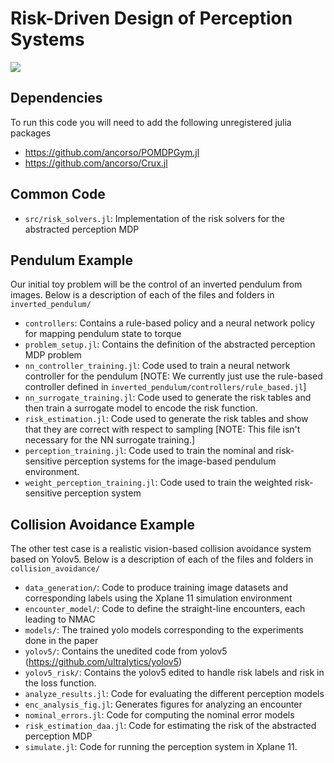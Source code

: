 # Risk-Driven Design of Perception Systems
![](https://github.com/ancorso/RiskDrivenPerception/blob/main/collision_avoidance/figures/inference_test_above_v2.gif)

## Dependencies
To run this code you will need to add the following unregistered julia packages
* https://github.com/ancorso/POMDPGym.jl
* https://github.com/ancorso/Crux.jl

## Common Code
* `src/risk_solvers.jl`: Implementation of the risk solvers for the abstracted perception MDP

## Pendulum Example
Our initial toy problem will be the control of an inverted pendulum from images. Below is a description of each of the files and folders in `inverted_pendulum/`
* `controllers`: Contains a rule-based policy and a neural network policy for mapping pendulum state to torque
* `problem_setup.jl`: Contains the definition of the abstracted perception MDP problem
* `nn_controller_training.jl`: Code used to train a neural network controller for the pendulum [NOTE: We currently just use the rule-based controller defined in `inverted_pendulum/controllers/rule_based.jl`]
* `nn_surrogate_training.jl`: Code used to generate the risk tables and then train a surrogate model to encode the risk function.
* `risk_estimation.jl`: Code used to generate the risk tables and show that they are correct with respect to sampling [NOTE: This file isn't necessary for the NN surrogate training.]
* `perception_training.jl`: Code used to train the nominal and risk-sensitive perception systems for the image-based pendulum environment.
* `weight_perception_training.jl`: Code used to train the weighted risk-sensitive perception system

## Collision Avoidance Example
The other test case is a realistic vision-based collision avoidance system based on Yolov5. Below is a description of each of the files and folders in `collision_avoidance/`
* `data_generation/`: Code to produce training image datasets and corresponding labels using the Xplane 11 simulation environment
* `encounter_model/`: Code to define the straight-line encounters, each leading to NMAC
* `models/`: The trained yolo models corresponding to the experiments done in the paper
* `yolov5/`: Contains the unedited code from yolov5 (https://github.com/ultralytics/yolov5)
* `yolov5_risk/`: Contains the yolov5 edited to handle risk labels and risk in the loss function.
* `analyze_results.jl`: Code for evaluating the different perception models
* `enc_analysis_fig.jl`: Generates figures for analyzing an encounter
* `nominal_errors.jl`: Code for computing the nominal error models
* `risk_estimation_daa.jl`: Code for estimating the risk of the abstracted perception MDP
* `simulate.jl`: Code for running the perception system in Xplane 11. 


 
